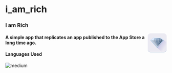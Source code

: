 # i_am_rich
<h3>I am Rich</h3>
<img src="https://github.com/iamnotnato/i_am_rich/blob/main/images/i_am_rich_app_icon.png" alt="logo" title="" align="right" height="60" />
 <h4>A simple app that replicates an app published to the App Store a long time ago.</h4> 

<h4>Languages Used</h4>
<img alt="medium" src="https://img.shields.io/badge/Dart-0175C2?style=for-the-badge&logo=html5&logoColor=white">
